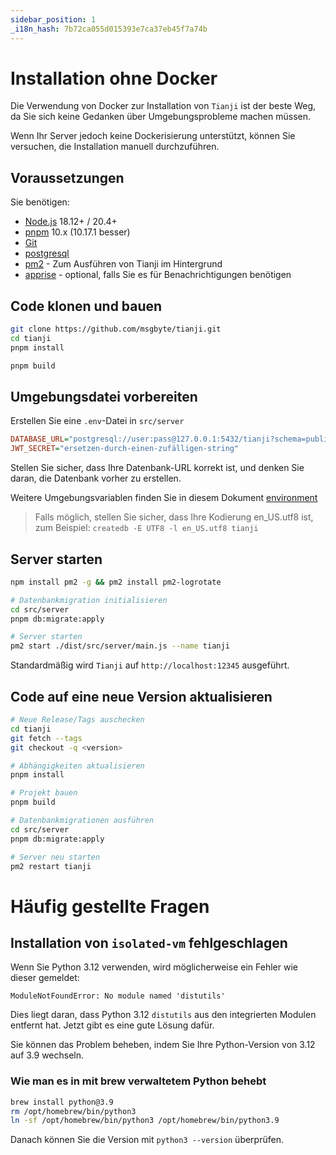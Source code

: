 ```yaml
---
sidebar_position: 1
_i18n_hash: 7b72ca055d015393e7ca37eb45f7a74b
---
```

# Installation ohne Docker

Die Verwendung von Docker zur Installation von `Tianji` ist der beste Weg, da Sie sich keine Gedanken über Umgebungsprobleme machen müssen.

Wenn Ihr Server jedoch keine Dockerisierung unterstützt, können Sie versuchen, die Installation manuell durchzuführen.

## Voraussetzungen

Sie benötigen:

- [Node.js](https://nodejs.org/en/download/) 18.12+ / 20.4+
- [pnpm](https://pnpm.io/) 10.x (10.17.1 besser)
- [Git](https://git-scm.com/downloads)
- [postgresql](https://www.postgresql.org/)
- [pm2](https://pm2.keymetrics.io/) - Zum Ausführen von Tianji im Hintergrund
- [apprise](https://github.com/caronc/apprise) - optional, falls Sie es für Benachrichtigungen benötigen

## Code klonen und bauen

```bash
git clone https://github.com/msgbyte/tianji.git
cd tianji
pnpm install

pnpm build
```

## Umgebungsdatei vorbereiten

Erstellen Sie eine `.env`-Datei in `src/server`

```ini
DATABASE_URL="postgresql://user:pass@127.0.0.1:5432/tianji?schema=public"
JWT_SECRET="ersetzen-durch-einen-zufälligen-string"
```

Stellen Sie sicher, dass Ihre Datenbank-URL korrekt ist, und denken Sie daran, die Datenbank vorher zu erstellen.

Weitere Umgebungsvariablen finden Sie in diesem Dokument [environment](./environment.md)

> Falls möglich, stellen Sie sicher, dass Ihre Kodierung en_US.utf8 ist, zum Beispiel: `createdb -E UTF8 -l en_US.utf8 tianji`

## Server starten

```bash
npm install pm2 -g && pm2 install pm2-logrotate

# Datenbankmigration initialisieren
cd src/server
pnpm db:migrate:apply

# Server starten
pm2 start ./dist/src/server/main.js --name tianji
```

Standardmäßig wird `Tianji` auf `http://localhost:12345` ausgeführt.

## Code auf eine neue Version aktualisieren

```bash
# Neue Release/Tags auschecken
cd tianji
git fetch --tags
git checkout -q <version>

# Abhängigkeiten aktualisieren
pnpm install

# Projekt bauen
pnpm build

# Datenbankmigrationen ausführen
cd src/server
pnpm db:migrate:apply

# Server neu starten
pm2 restart tianji
```

# Häufig gestellte Fragen

## Installation von `isolated-vm` fehlgeschlagen

Wenn Sie Python 3.12 verwenden, wird möglicherweise ein Fehler wie dieser gemeldet:

```
ModuleNotFoundError: No module named 'distutils'
```

Dies liegt daran, dass Python 3.12 `distutils` aus den integrierten Modulen entfernt hat. Jetzt gibt es eine gute Lösung dafür.

Sie können das Problem beheben, indem Sie Ihre Python-Version von 3.12 auf 3.9 wechseln.

### Wie man es in mit brew verwaltetem Python behebt

```bash
brew install python@3.9
rm /opt/homebrew/bin/python3
ln -sf /opt/homebrew/bin/python3 /opt/homebrew/bin/python3.9
```

Danach können Sie die Version mit `python3 --version` überprüfen.
